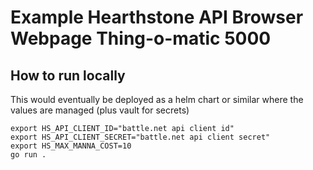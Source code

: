# Example Hearthstone API Browser Webpage Thing-o-matic 5000

## How to run locally
This would eventually be deployed as a helm chart or similar where the values are managed (plus vault for secrets)
```
export HS_API_CLIENT_ID="battle.net api client id"
export HS_API_CLIENT_SECRET="battle.net api client secret"
export HS_MAX_MANNA_COST=10
go run .
```
